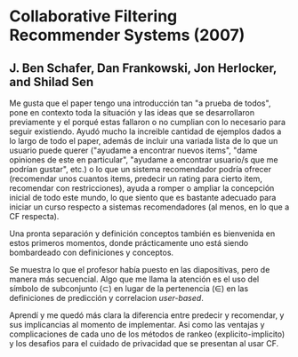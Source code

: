 # Collaborative Filtering Recommender Systems (2007)

## J. Ben Schafer, Dan Frankowski, Jon Herlocker, and Shilad Sen

Me gusta que el paper tengo una introducción tan "a prueba
de todos", pone en contexto toda la situación y las ideas
que se desarrollaron previamente y el porqué estas
fallaron o no cumplian con lo necesario para seguir
existiendo. Ayudó mucho la increible cantidad de ejemplos
dados a lo largo de todo el paper, además de incluir una
variada lista de lo que un usuario puede querer ("ayudame
a encontrar nuevos items", "dame opiniones de este en
particular", "ayudame a encontrar usuario/s que me podrían
gustar", etc.) o lo que un sistema recomendador podría
ofrecer (recomendar unos cuantos items, predecir un rating
para cierto item, recomendar con restricciones), ayuda a
romper o ampliar la concepción inicial de todo este mundo,
lo que siento que es bastante adecuado para iniciar un
curso respecto a sistemas recomendadores (al menos, en
lo que a CF respecta).

Una pronta separación y definición conceptos también es
bienvenida en estos primeros momentos, donde prácticamente
uno está siendo bombardeado con definiciones y conceptos.

Se muestra lo que el profesor había puesto en las
diapositivas, pero de manera más secuencial. Algo que me llama
la atención es el uso del símbolo de subconjunto ($\subset$) en lugar de la pertenencia ($\in$)
en las definiciones de predicción y
correlacion _user-based_.

Aprendí y me quedó más clara la diferencia entre predecir
y recomendar, y sus implicancias al momento de implementar.
Asi como las ventajas y complicaciones de cada uno de los
métodos de rankeo (explicito-implicito) y los desafios para
el cuidado de privacidad que se presentan al usar CF.

